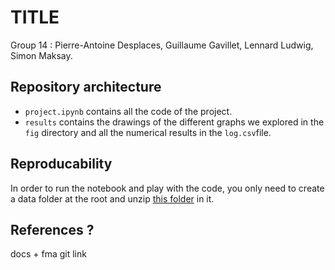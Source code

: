 # TITLE
 Group 14 : Pierre-Antoine Desplaces, Guillaume Gavillet, Lennard Ludwig, Simon Maksay.
 
 
## Repository architecture
- `project.ipynb` contains all the code of the project.
- `results` contains the drawings of the different graphs we explored in the `fig` directory and all the numerical results in the `log.csv`file.

## Reproducability
In order to run the notebook and play with the code, you only need to create a data folder at the root and unzip [this folder](https://os.unil.cloud.switch.ch/fma/fma_metadata.zip) in it.

## References ?
docs + fma git link
